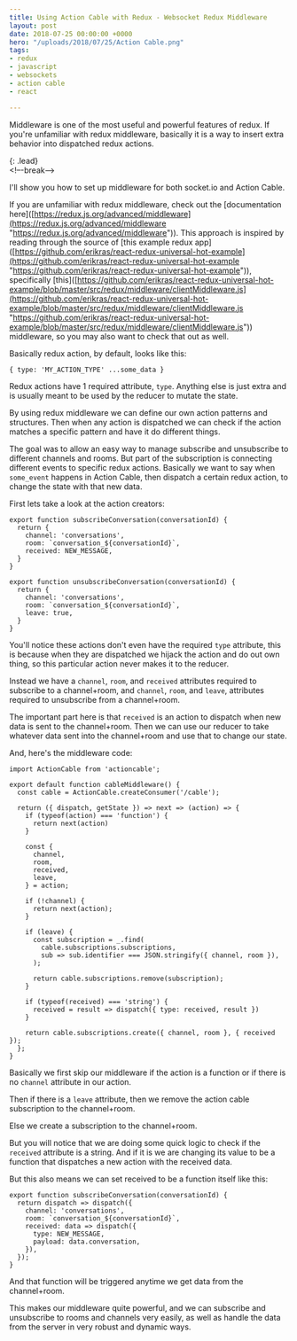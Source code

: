 ```yaml
---
title: Using Action Cable with Redux - Websocket Redux Middleware
layout: post
date: 2018-07-25 00:00:00 +0000
hero: "/uploads/2018/07/25/Action Cable.png"
tags:
- redux
- javascript
- websockets
- action cable
- react

---
```

Middleware is one of the most useful and powerful features of redux. If you're unfamiliar with redux middleware, basically it is a way to insert extra behavior into dispatched redux actions.

{: .lead}  
<!–-break-–>

I'll show you how to set up middleware for both socket.io and Action Cable.

If you are unfamiliar with redux middleware, check out the \[documentation here\]([https://redux.js.org/advanced/middleware](https://redux.js.org/advanced/middleware "https://redux.js.org/advanced/middleware")). This approach is inspired by reading through the source of \[this example redux app\]([https://github.com/erikras/react-redux-universal-hot-example](https://github.com/erikras/react-redux-universal-hot-example "https://github.com/erikras/react-redux-universal-hot-example")), specifically \[this\]([https://github.com/erikras/react-redux-universal-hot-example/blob/master/src/redux/middleware/clientMiddleware.js](https://github.com/erikras/react-redux-universal-hot-example/blob/master/src/redux/middleware/clientMiddleware.js "https://github.com/erikras/react-redux-universal-hot-example/blob/master/src/redux/middleware/clientMiddleware.js")) middleware, so you may also want to check that out as well.

Basically redux action, by default, looks like this:

    { type: 'MY_ACTION_TYPE' ...some_data }

Redux actions have 1 required attribute, `type`. Anything else is just extra and is usually meant to be used by the reducer to mutate the state.

By using redux middleware we can define our own action patterns and structures. Then when any action is dispatched we can check if the action matches a specific pattern and have it do different things.

The goal was to allow an easy way to manage subscribe and unsubscribe to different channels and rooms. But part of the subscription is connecting different events to specific redux actions. Basically we want to say when `some_event` happens in Action Cable, then dispatch a certain redux action, to change the state with that new data.

First lets take a look at the action creators:

    export function subscribeConversation(conversationId) {
      return {
        channel: 'conversations',
        room: `conversation_${conversationId}`,
        received: NEW_MESSAGE,
      }
    }
    
    export function unsubscribeConversation(conversationId) {
      return {
        channel: 'conversations',
        room: `conversation_${conversationId}`,
        leave: true,
      }
    }

You'll notice these actions don't even have the required `type` attribute, this is because when they are dispatched we hijack the action and do out own thing, so this particular action never makes it to the reducer.

Instead we have a `channel`, `room`, and `received` attributes required to subscribe to a channel+room, and `channel`, `room`, and `leave`, attributes required to unsubscribe from a channel+room.

The important part here is that `received` is an action to dispatch when new data is sent to the channel+room. Then we can use our reducer to take whatever data sent into the channel+room and use that to change our state.

And, here's the middleware code:

    import ActionCable from 'actioncable';
    
    export default function cableMiddleware() {
      const cable = ActionCable.createConsumer('/cable');
    
      return ({ dispatch, getState }) => next => (action) => {
        if (typeof(action) === 'function') {
          return next(action)
        }
    
        const {
          channel,
          room,
          received,
          leave,
        } = action;
    
        if (!channel) {
          return next(action);
        }
    
        if (leave) {
          const subscription = _.find(
            cable.subscriptions.subscriptions,
            sub => sub.identifier === JSON.stringify({ channel, room }),
          );
    
          return cable.subscriptions.remove(subscription);
        }
    
        if (typeof(received) === 'string') {
          received = result => dispatch({ type: received, result })
        }
    
        return cable.subscriptions.create({ channel, room }, { received });
      };
    }

Basically we first skip our middleware if the action is a function or if there is no `channel` attribute in our action.

Then if there is a `leave` attribute, then we remove the action cable subscription to the channel+room.

Else we create a subscription to the channel+room.

But you will notice that we are doing some quick logic to check if the `received` attribute is a string. And if it is we are changing its value to be a function that dispatches a new action with the received data.

But this also means we can set received to be a function itself like this:

    export function subscribeConversation(conversationId) {
      return dispatch => dispatch({
        channel: 'conversations',
        room: `conversation_${conversationId}`,
        received: data => dispatch({
          type: NEW_MESSAGE,
          payload: data.conversation,
        }),
      });
    }

And that function will be triggered anytime we get data from the channel+room.

This makes our middleware quite powerful, and we can subscribe and unsubscribe to rooms and channels very easily, as well as handle the data from the server in very robust and dynamic ways.